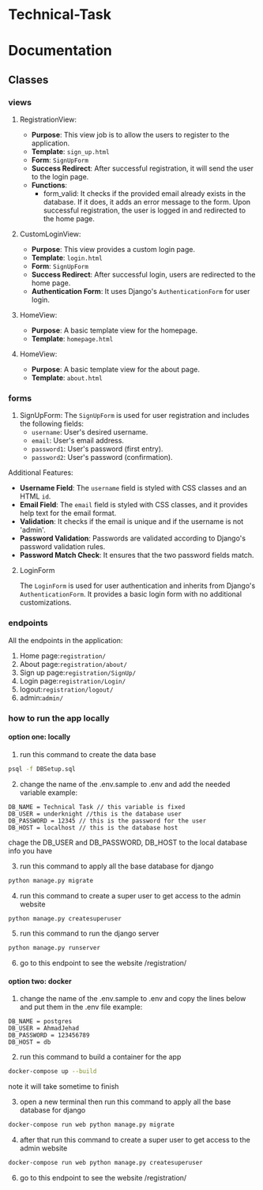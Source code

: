 # Technical-Task

# Documentation

## Classes

### views

1. RegistrationView:
    - **Purpose**: This view job is to allow the users to register to the application.
    - **Template**: `sign_up.html`
    - **Form**: `SignUpForm`
    - **Success Redirect**: After successful registration, it will send the user to the login page.
    - **Functions**:
        - form_valid: It checks if the provided email already exists in the database. If it does, it adds an error message to the form. Upon successful registration, the user is logged in and redirected to the home page.

2. CustomLoginView:
    - **Purpose**: This view provides a custom login page.
    - **Template**: `login.html`
    - **Form**: `SignUpForm`
    - **Success Redirect**: After successful login, users are redirected to the home page.
    - **Authentication Form**: It uses Django's `AuthenticationForm` for user login.

3. HomeView:
    - **Purpose**: A basic template view for the homepage.
    - **Template**: `homepage.html`

4. HomeView:
    - **Purpose**: A basic template view for the about page.
    - **Template**: `about.html`

### forms

1. SignUpForm: 
The `SignUpForm` is used for user registration and includes the following fields:
    - `username`: User's desired username.
    - `email`: User's email address.
    - `password1`: User's password (first entry).
    - `password2`: User's password (confirmation).

Additional Features:

- **Username Field**: The `username` field is styled with CSS classes and an HTML `id`.
- **Email Field**: The `email` field is styled with CSS classes, and it provides help text for the email format.
- **Validation**: It checks if the email is unique and if the username is not 'admin'.
- **Password Validation**: Passwords are validated according to Django's password validation rules.
- **Password Match Check**: It ensures that the two password fields match.

2. LoginForm

    The `LoginForm` is used for user authentication and inherits from Django's `AuthenticationForm`. It provides a basic login form with no additional customizations.

### endpoints

All the endpoints in the application:
1. Home page:`registration/`
2. About page:`registration/about/`
3. Sign up page:`registration/SignUp/`
4. Login page:`registration/Login/`
5. logout:`registration/logout/`
6. admin:`admin/`

### how to run the app locally

#### option one: locally 

1. run this command to create the data base
```bash
psql -f DBSetup.sql
```

2. change the name of the .env.sample to .env and add the needed variable
example:
```
DB_NAME = Technical Task // this variable is fixed
DB_USER = underknight //this is the database user
DB_PASSWORD = 12345 // this is the password for the user
DB_HOST = localhost // this is the database host
```
chage the DB_USER and DB_PASSWORD, DB_HOST to the local database info you have

3. run this command to apply all the base database for django
```bash
python manage.py migrate
```

4. run this command to create a super user to get access to the admin website
```bash
python manage.py createsuperuser
```

5. run this command to run the django server
```bash
python manage.py runserver
```

6. go to this endpoint to see the website 
/registration/

#### option two: docker

1. change the name of the .env.sample to .env and copy the lines below and put them in the .env file
example:
```
DB_NAME = postgres
DB_USER = AhmadJehad
DB_PASSWORD = 123456789
DB_HOST = db
```

2. run this command to build a container for the app
```bash
docker-compose up --build
```
note it will take sometime to finish

3. open a new terminal then run this command to apply all the base database for django
```bash
docker-compose run web python manage.py migrate
```

4. after that run this command to create a super user to get access to the admin website
```bash
docker-compose run web python manage.py createsuperuser
```

6. go to this endpoint to see the website 
/registration/